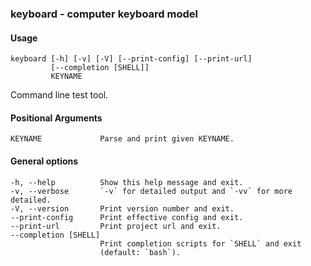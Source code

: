 ### keyboard - computer keyboard model

#### Usage
    keyboard [-h] [-v] [-V] [--print-config] [--print-url]
             [--completion [SHELL]]
             KEYNAME
    
Command line test tool.

#### Positional Arguments
    KEYNAME             Parse and print given KEYNAME.

#### General options
    -h, --help          Show this help message and exit.
    -v, --verbose       `-v` for detailed output and `-vv` for more detailed.
    -V, --version       Print version number and exit.
    --print-config      Print effective config and exit.
    --print-url         Print project url and exit.
    --completion [SHELL]
                        Print completion scripts for `SHELL` and exit
                        (default: `bash`).
